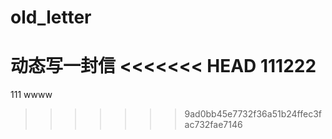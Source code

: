 ﻿# old_letter
动态写一封信
<<<<<<< HEAD
111222
=======
111
wwww
>>>>>>> 9ad0bb45e7732f36a51b24ffec3fac732fae7146
